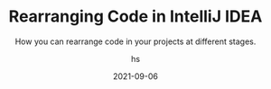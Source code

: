 ---
date: 2021-09-06
title: Rearranging Code in IntelliJ IDEA
technologies: [java]
topics: [settings, tricks]
author: hs
subtitle: How you can rearrange code in your projects at different stages.
thumbnail: ./thumbnail.png
tutorialItems:
  - /tutorials/rearranging-code/introduction/
  - /tutorials/rearranging-code/moving-lines-around/
  - /tutorials/rearranging-code/moving-statements-around/
  - /tutorials/rearranging-code/rearranging-code-settings/
  - /tutorials/rearranging-code/invoking-rearranging-code/
  - /tutorials/rearranging-code/example-of-rearranging-code/
  - /tutorials/rearranging-code/summary/
---